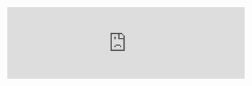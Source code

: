 <iframe frameborder="0" src="https://itch.io/embed/2721210?bg_color=201425&amp;fg_color=ffffff&amp;link_color=c424d7" width="552" height="167"><a href="https://baturbai.itch.io/jump-and-fight">Jump and Fight by Baturbai</a></iframe>
